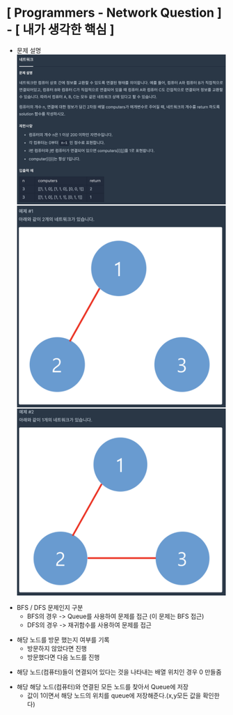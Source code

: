 # [ Programmers - Network Question ] - [ 내가 생각한 핵심 ]
>
* 문제 설명
![](2021-08-03-23-19-55.png)
![](2021-08-03-23-20-34.png)
![](2021-08-03-23-21-00.png)
>
* BFS / DFS 문제인지 구분
  - BFS의 경우 -> Queue를 사용하여 문제를 접근 (이 문제는 BFS 접근)
  - DFS의 경우 -> 재귀함수를 사용하여 문제를 접근 
>
* 해당 노드를 방문 했는지 여부를 기록
  - 방문하지 않았다면 진행 
  - 방문했다면 다음 노드를 진행 
> 
* 해당 노드(컴퓨터)들이 연결되어 있다는 것을 나타내는 배열 위치인 경우 0 만들줌  
>
* 해당 해당 노드(컴퓨터)와 연결된 모든 노드를 찾아서 Queue에 저장 
  - 값이 1이면서 해당 노드의 위치를 queue에 저장해준다.(x,y모든 값을 확인한다) 


 
